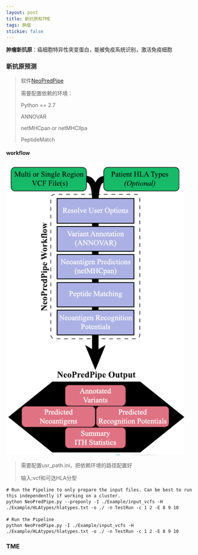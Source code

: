 ```yaml
---
layout: post
title: 新抗原和TME
tags: 肿瘤
stickie: false
---
```


**肿瘤新抗原**：癌细胞特异性突变蛋白，能被免疫系统识别，激活免疫细胞

### 新抗原预测

> 软件[NeoPredPipe](https://github.com/MathOnco/NeoPredPipe)
>
> 需要配置依赖的环境：
>
> Python == 2.7 
>
> ANNOVAR
>
> netMHCpan or netMHCIIpa
>
> PeptideMatch 

#### workflow

![1660211191533](https://github.com/Ashesltz/Ashesltz.github.io/raw/main/pictures/1660211191533.jpg)

> 需要配置usr_path.ini，把依赖环境的路径配置好
>
> 输入:vcf和可选HLA分型

```shell
# Run the Pipeline to only prepare the input files. Can be best to run this independently if working on a cluster.
python NeoPredPipe.py --preponly -I ./Example/input_vcfs -H ./Example/HLAtypes/hlatypes.txt -o ./ -n TestRun -c 1 2 -E 8 9 10

# Run the Pipeline
python NeoPredPipe.py -I ./Example/input_vcfs -H ./Example/HLAtypes/hlatypes.txt -o ./ -n TestRun -c 1 2 -E 8 9 10
```

### TME